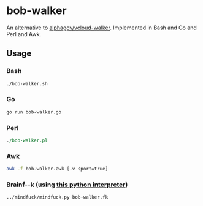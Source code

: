 # bob-walker

An alternative to [alphagov/vcloud-walker](https://github.com/alphagov/vcloud-walker). Implemented in Bash and Go and Perl and Awk.

## Usage

### Bash

```sh
./bob-walker.sh
```

### Go

```sh
go run bob-walker.go
```

### Perl

```perl
./bob-walker.pl
```

### Awk

```sh
awk -f bob-walker.awk [-v sport=true]
```

### Brainf--k (using [this python interpreter](https://github.com/garretraziel/mindfuck))

```
../mindfuck/mindfuck.py bob-walker.fk
```
